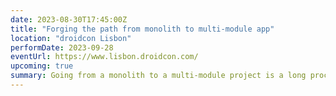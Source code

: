 ```yaml
---
date: 2023-08-30T17:45:00Z
title: "Forging the path from monolith to multi-module app"
location: "droidcon Lisbon"
performDate: 2023-09-28
eventUrl: https://www.lisbon.droidcon.com/
upcoming: true
summary: Going from a monolith to a multi-module project is a long process, that requires careful planning and a well-thought strategy, especially in medium-large teams.<br><br>The TIER application is evolving to a multi-module structure and this talk will be the logbook of the journey, covering the approach that we followed and the philosophy behind the choices that we’ve made with both the mobile platforms in mind.<br><br>I will tell you how to balance the entire process without harming the regular feature delivery schedule, where to start modularizing and improvements to the build tools to make life less miserable.
---
```


